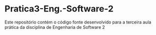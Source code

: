 # Pratica3-Eng.-Software-2
Este repositório contém o código fonte desenvolvido para a terceira aula prática da disciplina de Engenharia de Software 2
